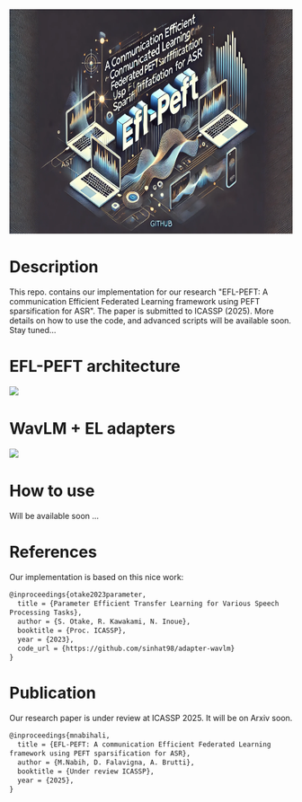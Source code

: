 <div style="text-align: center;">
    <img src="https://github.com/mnabihali/FL-WavLM-with-Adapters/blob/main/assets/GENFL.webp" width="1200" height="400" alt="EFL-PEFT Banner" />
</div>

# Description
This repo. contains our implementation for our research "EFL-PEFT: A communication Efficient Federated Learning framework using PEFT sparsification for ASR". The paper is submitted to ICASSP (2025). More details on how to use the code, and advanced scripts will be available soon. Stay tuned...

# EFL-PEFT architecture
<img src="https://github.com/mnabihali/WavLM_Adapters_FL/blob/main/assets/FL.png" width="512"/>

# WavLM + EL adapters
<img src="https://github.com/mnabihali/WavLM_Adapters_FL/blob/main/assets/EL.png" width="512"/>

# How to use
Will be available soon ...

# References
Our implementation is based on this nice work:
```
@inproceedings{otake2023parameter,
  title = {Parameter Efficient Transfer Learning for Various Speech Processing Tasks},
  author = {S. Otake, R. Kawakami, N. Inoue},
  booktitle = {Proc. ICASSP},
  year = {2023},
  code_url = {https://github.com/sinhat98/adapter-wavlm}
}
```

# Publication
Our research paper is under review at ICASSP 2025. It will be on Arxiv soon.
```
@inproceedings{mnabihali,
  title = {EFL-PEFT: A communication Efficient Federated Learning framework using PEFT sparsification for ASR},
  author = {M.Nabih, D. Falavigna, A. Brutti},
  booktitle = {Under review ICASSP},
  year = {2025},
}
```


